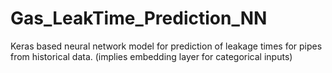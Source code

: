 # Gas_LeakTime_Prediction_NN
Keras based neural network model for prediction of leakage times for pipes from historical data. (implies embedding layer for categorical inputs)
